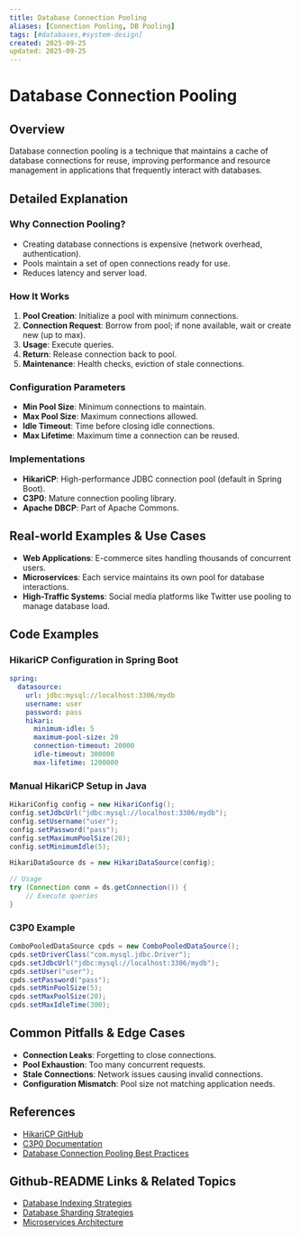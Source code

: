 ```yaml
---
title: Database Connection Pooling
aliases: [Connection Pooling, DB Pooling]
tags: [#databases,#system-design]
created: 2025-09-25
updated: 2025-09-25
---
```


# Database Connection Pooling

## Overview

Database connection pooling is a technique that maintains a cache of database connections for reuse, improving performance and resource management in applications that frequently interact with databases.

## Detailed Explanation

### Why Connection Pooling?

- Creating database connections is expensive (network overhead, authentication).
- Pools maintain a set of open connections ready for use.
- Reduces latency and server load.

### How It Works

1. **Pool Creation**: Initialize a pool with minimum connections.
2. **Connection Request**: Borrow from pool; if none available, wait or create new (up to max).
3. **Usage**: Execute queries.
4. **Return**: Release connection back to pool.
5. **Maintenance**: Health checks, eviction of stale connections.

### Configuration Parameters

- **Min Pool Size**: Minimum connections to maintain.
- **Max Pool Size**: Maximum connections allowed.
- **Idle Timeout**: Time before closing idle connections.
- **Max Lifetime**: Maximum time a connection can be reused.

### Implementations

- **HikariCP**: High-performance JDBC connection pool (default in Spring Boot).
- **C3P0**: Mature connection pooling library.
- **Apache DBCP**: Part of Apache Commons.

## Real-world Examples & Use Cases

- **Web Applications**: E-commerce sites handling thousands of concurrent users.
- **Microservices**: Each service maintains its own pool for database interactions.
- **High-Traffic Systems**: Social media platforms like Twitter use pooling to manage database load.

## Code Examples

### HikariCP Configuration in Spring Boot

```yaml
spring:
  datasource:
    url: jdbc:mysql://localhost:3306/mydb
    username: user
    password: pass
    hikari:
      minimum-idle: 5
      maximum-pool-size: 20
      connection-timeout: 20000
      idle-timeout: 300000
      max-lifetime: 1200000
```

### Manual HikariCP Setup in Java

```java
HikariConfig config = new HikariConfig();
config.setJdbcUrl("jdbc:mysql://localhost:3306/mydb");
config.setUsername("user");
config.setPassword("pass");
config.setMaximumPoolSize(20);
config.setMinimumIdle(5);

HikariDataSource ds = new HikariDataSource(config);

// Usage
try (Connection conn = ds.getConnection()) {
    // Execute queries
}
```

### C3P0 Example

```java
ComboPooledDataSource cpds = new ComboPooledDataSource();
cpds.setDriverClass("com.mysql.jdbc.Driver");
cpds.setJdbcUrl("jdbc:mysql://localhost:3306/mydb");
cpds.setUser("user");
cpds.setPassword("pass");
cpds.setMinPoolSize(5);
cpds.setMaxPoolSize(20);
cpds.setMaxIdleTime(300);
```

## Common Pitfalls & Edge Cases

- **Connection Leaks**: Forgetting to close connections.
- **Pool Exhaustion**: Too many concurrent requests.
- **Stale Connections**: Network issues causing invalid connections.
- **Configuration Mismatch**: Pool size not matching application needs.

## References

- [HikariCP GitHub](https://github.com/brettwooldridge/HikariCP)
- [C3P0 Documentation](https://www.mchange.com/projects/c3p0/)
- [Database Connection Pooling Best Practices](https://dev.mysql.com/doc/connector-j/8.0/en/connector-j-usagenotes-j2ee-concepts-connection-pooling.html)

## Github-README Links & Related Topics

- [Database Indexing Strategies](database-indexing-strategies/README.md)
- [Database Sharding Strategies](database-sharding-strategies/README.md)
- [Microservices Architecture](microservices-architecture/README.md)